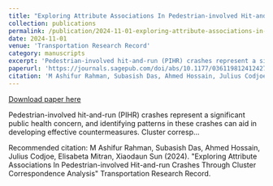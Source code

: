 ```yaml
---
title: "Exploring Attribute Associations In Pedestrian-involved Hit-and-run Crashes Through Cluster Correspondence Analysis"
collection: publications
permalink: /publication/2024-11-01-exploring-attribute-associations-in-pedestrian-involved-hit-and-run-crashes-through-cluster-correspondence-analysis
date: 2024-11-01
venue: 'Transportation Research Record'
category: manuscripts
excerpt: 'Pedestrian-involved hit-and-run (PIHR) crashes represent a significant public health concern, and identifying patterns in these crashes can aid in developing effective countermeasures. Cluster corresp...'
paperurl: 'https://journals.sagepub.com/doi/abs/10.1177/03611981241242751'
citation: 'M Ashifur Rahman, Subasish Das, Ahmed Hossain, Julius Codjoe, Elisabeta Mitran, Xiaodaun Sun (2024). &quot;Exploring Attribute Associations In Pedestrian-involved Hit-and-run Crashes Through Cluster Correspondence Analysis&quot; Transportation Research Record.'
---
```


<a href='https://journals.sagepub.com/doi/abs/10.1177/03611981241242751'>Download paper here</a>

Pedestrian-involved hit-and-run (PIHR) crashes represent a significant public health concern, and identifying patterns in these crashes can aid in developing effective countermeasures. Cluster corresp...

Recommended citation: M Ashifur Rahman, Subasish Das, Ahmed Hossain, Julius Codjoe, Elisabeta Mitran, Xiaodaun Sun (2024). &quot;Exploring Attribute Associations In Pedestrian-involved Hit-and-run Crashes Through Cluster Correspondence Analysis&quot; Transportation Research Record.